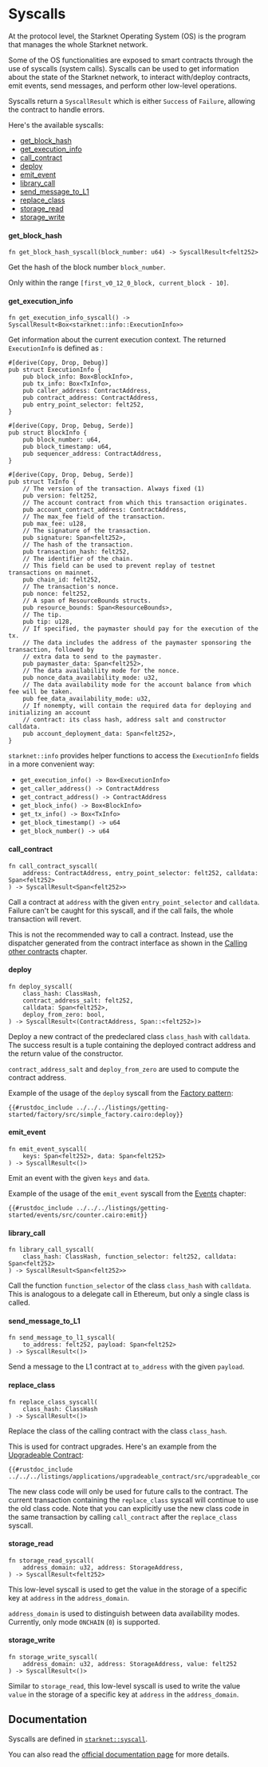 # Syscalls

At the protocol level, the Starknet Operating System (OS) is the program that manages the whole Starknet network.

Some of the OS functionalities are exposed to smart contracts through the use of syscalls (system calls). Syscalls can be used to get information about the state of the Starknet network, to interact with/deploy contracts, emit events, send messages, and perform other low-level operations.

Syscalls return a `SyscallResult` which is either `Success` of `Failure`, allowing the contract to handle errors.

Here's the available syscalls:

- [get_block_hash](#get_block_hash)
- [get_execution_info](#get_execution_info)
- [call_contract](#call_contract)
- [deploy](#deploy)
- [emit_event](#emit_event)
- [library_call](#library_call)
- [send_message_to_L1](#send_message_to_L1)
- [replace_class](#replace_class)
- [storage_read](#storage_read)
- [storage_write](#storage_write)
<!-- - keccak_syscall ? -->

#### get_block_hash

```cairo
fn get_block_hash_syscall(block_number: u64) -> SyscallResult<felt252>
```

Get the hash of the block number `block_number`.

Only within the range `[first_v0_12_0_block, current_block - 10]`.

#### get_execution_info

```cairo
fn get_execution_info_syscall() -> SyscallResult<Box<starknet::info::ExecutionInfo>>
```

Get information about the current execution context.
The returned `ExecutionInfo` is defined as :

```cairo
#[derive(Copy, Drop, Debug)]
pub struct ExecutionInfo {
    pub block_info: Box<BlockInfo>,
    pub tx_info: Box<TxInfo>,
    pub caller_address: ContractAddress,
    pub contract_address: ContractAddress,
    pub entry_point_selector: felt252,
}

#[derive(Copy, Drop, Debug, Serde)]
pub struct BlockInfo {
    pub block_number: u64,
    pub block_timestamp: u64,
    pub sequencer_address: ContractAddress,
}

#[derive(Copy, Drop, Debug, Serde)]
pub struct TxInfo {
    // The version of the transaction. Always fixed (1)
    pub version: felt252,
    // The account contract from which this transaction originates.
    pub account_contract_address: ContractAddress,
    // The max_fee field of the transaction.
    pub max_fee: u128,
    // The signature of the transaction.
    pub signature: Span<felt252>,
    // The hash of the transaction.
    pub transaction_hash: felt252,
    // The identifier of the chain.
    // This field can be used to prevent replay of testnet transactions on mainnet.
    pub chain_id: felt252,
    // The transaction's nonce.
    pub nonce: felt252,
    // A span of ResourceBounds structs.
    pub resource_bounds: Span<ResourceBounds>,
    // The tip.
    pub tip: u128,
    // If specified, the paymaster should pay for the execution of the tx.
    // The data includes the address of the paymaster sponsoring the transaction, followed by
    // extra data to send to the paymaster.
    pub paymaster_data: Span<felt252>,
    // The data availability mode for the nonce.
    pub nonce_data_availability_mode: u32,
    // The data availability mode for the account balance from which fee will be taken.
    pub fee_data_availability_mode: u32,
    // If nonempty, will contain the required data for deploying and initializing an account
    // contract: its class hash, address salt and constructor calldata.
    pub account_deployment_data: Span<felt252>,
}
```

`starknet::info` provides helper functions to access the `ExecutionInfo` fields in a more convenient way:

- `get_execution_info() -> Box<ExecutionInfo>`
- `get_caller_address() -> ContractAddress`
- `get_contract_address() -> ContractAddress`
- `get_block_info() -> Box<BlockInfo>`
- `get_tx_info() -> Box<TxInfo>`
- `get_block_timestamp() -> u64`
- `get_block_number() -> u64`

#### call_contract

```cairo
fn call_contract_syscall(
    address: ContractAddress, entry_point_selector: felt252, calldata: Span<felt252>
) -> SyscallResult<Span<felt252>>
```

Call a contract at `address` with the given `entry_point_selector` and `calldata`.
Failure can't be caught for this syscall, and if the call fails, the whole transaction will revert.

This is not the recommended way to call a contract. Instead, use the dispatcher generated from the contract interface as shown in the [Calling other contracts](../interacting/calling_other_contracts.md) chapter.

<!-- TODO Add example ? / with interact chapter -->

#### deploy

```cairo
fn deploy_syscall(
    class_hash: ClassHash,
    contract_address_salt: felt252,
    calldata: Span<felt252>,
    deploy_from_zero: bool,
) -> SyscallResult<(ContractAddress, Span::<felt252>)>
```

Deploy a new contract of the predeclared class `class_hash` with `calldata`.
The success result is a tuple containing the deployed contract address and the return value of the constructor.

`contract_address_salt` and `deploy_from_zero` are used to compute the contract address.

Example of the usage of the `deploy` syscall from the [Factory pattern](../interacting/factory.md):

```cairo
{{#rustdoc_include ../../../listings/getting-started/factory/src/simple_factory.cairo:deploy}}
```

#### emit_event

```cairo
fn emit_event_syscall(
    keys: Span<felt252>, data: Span<felt252>
) -> SyscallResult<()>
```

Emit an event with the given `keys` and `data`.

Example of the usage of the `emit_event` syscall from the [Events](../basics/events.md) chapter:

```cairo
{{#rustdoc_include ../../../listings/getting-started/events/src/counter.cairo:emit}}
```

<!-- TODO Add a more low-level example ? -->
<!-- ```
let keys = array![];
keys.append('key');
keys.append('deposit');
let values = array![];
values.append(1);
values.append(2);
values.append(3);
emit_event_syscall(keys, values).unwrap_syscall();
``` -->

#### library_call

```cairo
fn library_call_syscall(
    class_hash: ClassHash, function_selector: felt252, calldata: Span<felt252>
) -> SyscallResult<Span<felt252>>
```

Call the function `function_selector` of the class `class_hash` with `calldata`.
This is analogous to a delegate call in Ethereum, but only a single class is called.

<!-- TODO Add example: issue #41 -->

#### send_message_to_L1

```cairo
fn send_message_to_l1_syscall(
    to_address: felt252, payload: Span<felt252>
) -> SyscallResult<()>
```

Send a message to the L1 contract at `to_address` with the given `payload`.

<!-- TODO - Link to message example page: issue #9 -->

#### replace_class

```cairo
fn replace_class_syscall(
    class_hash: ClassHash
) -> SyscallResult<()>
```

Replace the class of the calling contract with the class `class_hash`.

This is used for contract upgrades. Here's an example from the [Upgradeable Contract](../../applications/upgradeable_contract.md):

```cairo
{{#rustdoc_include ../../../listings/applications/upgradeable_contract/src/upgradeable_contract_v0.cairo:upgrade}}
```

The new class code will only be used for future calls to the contract.
The current transaction containing the `replace_class` syscall will continue to use the old class code. Note that you can explicitly use the new class code in the same transaction by calling `call_contract` after the `replace_class` syscall.

#### storage_read

```cairo
fn storage_read_syscall(
    address_domain: u32, address: StorageAddress,
) -> SyscallResult<felt252>
```

This low-level syscall is used to get the value in the storage of a specific key at `address` in the `address_domain`.

`address_domain` is used to distinguish between data availability modes.
Currently, only mode `ONCHAIN` (`0`) is supported.

#### storage_write

```cairo
fn storage_write_syscall(
    address_domain: u32, address: StorageAddress, value: felt252
) -> SyscallResult<()>
```

Similar to `storage_read`, this low-level syscall is used to write the value `value` in the storage of a specific key at `address` in the `address_domain`.

## Documentation

Syscalls are defined in [`starknet::syscall`](https://github.com/starkware-libs/cairo/blob/ec14a5e2c484190ff40811c973a72a53739cedb7/corelib/src/starknet/syscalls.cairo).

You can also read the [official documentation page](https://docs.starknet.io/documentation/architecture_and_concepts/Smart_Contracts/system-calls-cairo1/) for more details.

<!--

#### Gas cost

```cairo
mod gas_costs {
    const STEP: usize = 100;
    const RANGE_CHECK: usize = 70;

    /// Entry point initial gas cost enforced by the compiler.
    const ENTRY_POINT_INITIAL_BUDGET: usize = 100 * STEP;

    /// OS gas costs.
    const ENTRY_POINT: usize = ENTRY_POINT_INITIAL_BUDGET + 500 * STEP;
    // The required gas for each syscall minus the base amount that was pre-charged (by the
    // compiler).
    pub const CALL_CONTRACT: usize = 10 * STEP + ENTRY_POINT;
    pub const DEPLOY: usize = 200 * STEP + ENTRY_POINT;
    pub const EMIT_EVENT: usize = 10 * STEP;
    pub const GET_BLOCK_HASH: usize = 50 * STEP;
    pub const GET_EXECUTION_INFO: usize = 10 * STEP;
    pub const LIBRARY_CALL: usize = CALL_CONTRACT;
    pub const REPLACE_CLASS: usize = 50 * STEP;
    pub const SEND_MESSAGE_TO_L1: usize = 50 * STEP;
    pub const STORAGE_READ: usize = 50 * STEP;
    pub const STORAGE_WRITE: usize = 50 * STEP;
    /// ...
}
```

Specific gas cost are defined in this [file](https://github.com/starkware-libs/cairo/blob/ec14a5e2c484190ff40811c973a72a53739cedb7/crates/cairo-lang-runner/src/casm_run/mod.rs#L333)
-->
